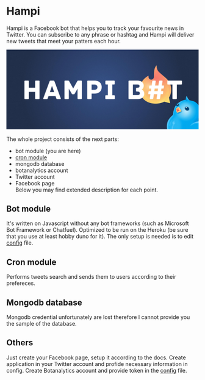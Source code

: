 # Hampi
Hampi is a Facebook bot that helps you to track your favourite news in Twitter. You can subscribe to any phrase or hashtag and Hampi will deliver new tweets that meet your patters each hour.

![Cover](https://github.com/alexzaitsev/hampi/blob/master/fb_cover.jpg)

The whole project consists of the next parts:
* bot module (you are here)
* [cron module](https://github.com/alexzaitsev/hampi-cron)
* mongodb database
* botanalytics account
* Twitter account
* Facebook page  
Below you may find extended description for each point.

## Bot module 
It's written on Javascript without any bot frameworks (such as Microsoft Bot Framework or Chatfuel). Optimized to be run on the Heroku (be sure that you use at least hobby duno for it). The only setup is needed is to edit [config](https://github.com/alexzaitsev/hampi/blob/master/routes/config.json) file.

## Cron module
Performs tweets search and sends them to users according to their prefereces.

## Mongodb database
Mongodb credential unfortunately are lost therefore I cannot provide you the sample of the database.

## Others
Just create your Facebook page, setup it according to the docs. Create application in your Twitter account and profide necessary information in config. Create Botanalytics account and provide token in the [config](https://github.com/alexzaitsev/hampi/blob/master/routes/config.json) file.

